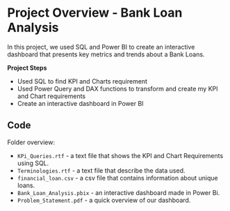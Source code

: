 # Project Overview - Bank Loan Analysis

In this project, we used SQL and Power BI to create an interactive dashboard that presents key metrics and trends about a Bank Loans.

**Project Steps**

* Used SQL to find KPI and Charts requirement
* Used Power Query and DAX functions to transform and create my KPI and Chart requirements
* Create an interactive dashboard in Power BI

## Code

Folder overview:

* `KPi_Queries.rtf` - a text file that shows the KPI and Chart Requirements using SQL.
* `Terminologies.rtf` - a text file that describe the data used.
* `financial_loan.csv` - a csv file that contains information about unique loans.
* `Bank_Loan_Analysis.pbix` - an interactive dashboard made in Power Bi.
* `Problem_Statement.pdf` - a quick overview of our dashboard.
